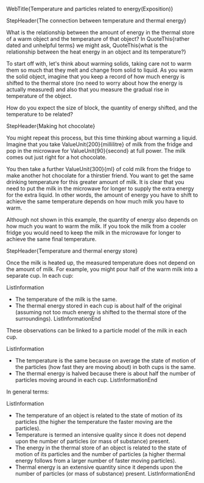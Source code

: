 WebTitle{Temperature and particles related to energy(Exposition)}

StepHeader{The connection between temperature and thermal energy}

What is the relationship between the amount of energy in the thermal store of a warm object and the temperature of that object? In QuoteThis{rather dated and unhelpful terms} we might ask, QuoteThis{what is the relationship between the heat energy in an object and its temperature?}

To start off with, let's think about warming solids, taking care not to warm them so much that they melt and change from solid to liquid. As you warm the solid object, imagine that you keep a record of how much energy is shifted to the thermal store (no need to worry about how the energy is actually measured) and also that you measure the gradual rise in temperature of the object.

How do you expect the size of block, the quantity of energy shifted, and the temperature to be related?

StepHeader{Making hot chocolate}

You might repeat this process, but this time thinking about warming a liquid. Imagine that you take ValueUnit{200}{millilitre} of milk from the fridge and pop in the microwave for ValueUnit{90}{second} at full power. The milk comes out just right for a hot chocolate.

You then take a further ValueUnit{300}{ml} of cold milk from the fridge to make another hot chocolate for a thirstier friend. You want to get the same drinking temperature for this greater amount of milk. It is clear that you need to put the milk in the microwave for longer to supply the extra energy for the extra liquid. In other words, the amount of energy you have to shift to achieve the same temperature depends on how much milk you have to warm.

Although not shown in this example, the quantity of energy also depends on how much you want to warm the milk. If you took the milk from a cooler fridge you would need to keep the milk in the microwave for longer to achieve the same final temperature.

StepHeader{Temperature and thermal energy store}

Once the milk is heated up, the measured temperature does not depend on the amount of milk. For example, you might pour half of the warm milk into a separate cup. In each cup:

ListInformation
- The temperature of the milk is the same.
- The thermal energy stored in each cup is about half of the original (assuming not too much energy is shifted to the thermal store of the surroundings).
ListInformationEnd

These observations can be linked to a particle model of the milk in each cup.

ListInformation
- The temperature is the same because on average the state of motion of the particles (how fast they are moving about) in both cups is the same.
- The thermal energy is halved because there is about half the number of particles moving around in each cup.
ListInformationEnd

In general terms:

ListInformation
- The temperature of an object is related to the state of motion of its particles (the higher the temperature the faster moving are the particles).
- Temperature is termed an intensive quality since it does not depend upon the number of particles (or mass of substance) present.
- The energy in the thermal store of an object is related to the state of motion of its particles and the number of particles (a higher thermal energy follows from a larger number of faster moving particles).
- Thermal energy is an extensive quantity since it depends upon the number of particles (or mass of substance) present.
ListInformationEnd
